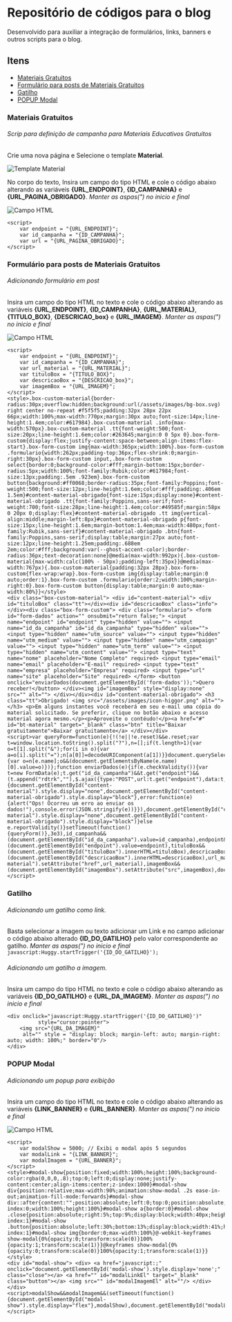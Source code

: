 # Repositório de códigos para o blog

Desenvolvido para auxiliar a integração de formulários, links, banners e outros scripts para o blog.

## Itens

- [Materiais Gratuitos](#materiais-gratuitos)
- [Formulário para posts de Materiais Gratuitos](#formulário-para-posts-de-materiais-gratuitos)
- [Gatilho](#gatilho)
- [POPUP Modal](#popup-modal)

### Materiais Gratuitos

###### Scrip para definição de campanha para Materiais Educativos Gratuitos

Crie uma nova página e Selecione o template **Material**.

![Template Material](https://blog.huggy.io/assets/images/template-material.png)

No corpo do texto, Insira um campo do tipo HTML e cole o código abaixo alterando as variáveis **{URL_ENDPOINT}**, **{ID_CAMPANHA}** e **{URL_PAGINA_OBRIGADO}**. _Manter as aspas(") no inicio e final_

![Campo HTML](https://blog.huggy.io/assets/images/campo-html.png)

```
<script>
    var endpoint = "{URL_ENDPOINT}";
    var id_campanha = "{ID_CAMPANHA}";
    var url = "{URL_PAGINA_OBRIGADO}";
</script>
```

### Formulário para posts de Materiais Gratuitos

###### Adicionando formulário em post

Insira um campo do tipo HTML no texto e cole o código abaixo alterando as variáveis **{URL_ENDPOINT}**, **{ID_CAMPANHA}**, **{URL_MATERIAL}**, **{TITULO_BOX}**, **{DESCRICAO_box}** e **{URL_IMAGEM}**. _Manter as aspas(") no inicio e final_

![Campo HTML](https://blog.huggy.io/assets/images/campo-html.png)

```
<script>
    var endpoint = "{URL_ENDPOINT}";
    var id_campanha = "{ID_CAMPANHA}";
    var url_material = "{URL_MATERIAL}";
    var tituloBox = "{TITULO_BOX}";
    var descricaoBox = "{DESCRICAO_box}";
    var imagemBox = "{URL_IMAGEM}";
</script>
<style>.box-custom-material{border-radius:30px;overflow:hidden;background:url(/assets/images/bg-box.svg) right center no-repeat #f5f5f5;padding:32px 28px 22px 66px;width:100%;max-width:770px;margin:30px auto;font-size:14px;line-height:1.4em;color:#617984}.box-custom-material .info{max-width:570px}.box-custom-material .tt{font-weight:500;font-size:20px;line-height:1.6em;color:#263645;margin:0 0 5px 0}.box-form-custom{display:flex;justify-content:space-between;align-items:flex-start}.box-form-custom img{max-width:365px;width:100%}.box-form-custom .formulario{width:262px;padding-top:36px;flex-shrink:0;margin-right:30px}.box-form-custom input,.box-form-custom select{border:0;background-color:#fff;margin-bottom:15px;border-radius:5px;width:100%;font-family:Rubik;color:#617984;font-size:13px;padding:.5em .923em}.box-form-custom button{background:#ff0068;border-radius:35px;font-family:Poppins;font-weight:500;font-size:12px;line-height:1.6em;color:#fff;padding:.406em 1.5em}#content-material-obrigado{font-size:15px;display:none}#content-material-obrigado .tt{font-family:Poppins,sans-serif;font-weight:700;font-size:28px;line-height:1.4em;color:#49585f;margin:58px 0 20px 0;display:flex}#content-material-obrigado .tt img{vertical-align:middle;margin-left:8px}#content-material-obrigado p{font-size:15px;line-height:1.6em;margin-bottom:1.4em;max-width:480px;font-family:Rubik,sans-serif}#content-material-obrigado .btn{font-family:Poppins,sans-serif;display:table;margin:27px auto;font-size:12px;line-height:1.25em;padding:.688em 2em;color:#fff;background:var(--ghost-accent-color);border-radius:36px;text-decoration:none}@media(max-width:992px){.box-custom-material{max-width:calc(100% - 50px);padding-left:35px}}@media(max-width:767px){.box-custom-material{padding:32px 28px}.box-form-custom{flex-wrap:wrap}.box-form-custom img{display:table;margin:0 auto;order:1}.box-form-custom .formulario{order:2;width:100%;margin-right:0}.box-form-custom button{display:table;margin:0 auto;max-width:80%}}</style>
<div class="box-custom-material"> <div id="content-material"> <div id="tituloBox" class="tt"></div><div id="descricaoBox" class="info"></div><div class="box-form-custom"> <div class="formulario"> <form id="form-dados" action="" onsubmit="return false;"> <input name="endpoint" id="endpoint" type="hidden" value=""> <input name="id_da_campanha" id="id_da_campanha" type="hidden" value=""> <input type="hidden" name="utm_source" value=""> <input type="hidden" name="utm_medium" value=""> <input type="hidden" name="utm_campaign" value=""> <input type="hidden" name="utm_term" value=""> <input type="hidden" name="utm_content" value=""> <input type="text" name="nome" placeholder="Nome Completo" required> <input type="email" name="email" placeholder="E-mail" required> <input type="text" name="empresa" placeholder="Empresa" required> <input type="url" name="site" placeholder="Site" required> </form> <button onclick="enviarDados(document.getElementById('form-dados'));">Quero receber!</button> </div><img id="imagemBox" style="display:none" src="" alt=""> </div></div><div id="content-material-obrigado"> <h3 class="tt">Obrigado! <img src="/assets/images/icon-higgor.png" alt=""></h3> <p>Em alguns instantes você receberá em seu e-mail uma cópia do material solicitado. Se preferir, clique no botão abaixo e acesso material agora mesmo.</p><p>Aproveite o contéudo!</p><a href="#" id="bt-material" target="_blank" class="btn" title="Baixar gratuitamente">Baixar gratuitamente</a> </div></div>
<script>var queryForm=function(e){!(!e||!e.reset)&&e.reset;var t=window.location.toString().split("?"),n=[];if(t.length>1){var o=t[1].split("&");for(i in o){var a=o[i].split("=");n[a[0]]=decodeURIComponent(a[1])}}document.querySelectorAll("input[type=hidden]").forEach((e,t)=>{var o=n[e.name];o&&(document.getElementsByName(e.name)[0].value=o)})};function enviarDados(e){if(e.checkValidity()){var t=new FormData(e);t.get("id_da_campanha")&&t.get("endpoint")&&(t.append("rdtrk",""),$.ajax({type:"POST",url:t.get("endpoint"),data:t,contentType:!1,cache:!1,processData:!1,dataType:"json",success:function(e){document.getElementById("content-material").style.display="none",document.getElementById("content-material-obrigado").style.display="block"},error:function(e){alert("Ops! Ocorreu um erro ao enviar os dados!"),console.error(JSON.stringify(e))}}),document.getElementById("content-material").style.display="none",document.getElementById("content-material-obrigado").style.display="block")}else e.reportValidity()}setTimeout(function(){queryForm()},3e3),id_campanha&&(document.getElementById("id_da_campanha").value=id_campanha),endpoint&&(document.getElementById("endpoint").value=endpoint),tituloBox&&(document.getElementById("tituloBox").innerHTML=tituloBox),descricaoBox&&(document.getElementById("descricaoBox").innerHTML=descricaoBox),url_material&&document.getElementById("bt-material").setAttribute("href",url_material),imagemBox&&(document.getElementById("imagemBox").setAttribute("src",imagemBox),document.getElementById("imagemBox").style.display="block");</script>
```

### Gatilho

###### Adicionando um gatilho como link.

Basta selecionar a imagem ou texto adicionar um Link e no campo adicionar o código abaixo alterado **{ID_DO_GATILHO}** pelo valor correspondente ao gatilho. _Manter as aspas(") no inicio e final_
`javascript:Huggy.startTrigger('{ID_DO_GATILHO}');`

###### Adicionando um gatilho a imagem.

Insira um campo do tipo HTML no texto e cole o código abaixo alterando as variáveis **{ID_DO_GATILHO}** e **{URL_DA_IMAGEM}**. _Manter as aspas(") no inicio e final_

```
<div onclick="javascript:Huggy.startTrigger('{ID_DO_GATILHO}')"
          style="cursor:pointer">
	<img src="{URL_DA_IMAGEM}"
     alt="" style = "display: block; margin-left: auto; margin-right: auto; width: 100%;" border="0"/>
</div>
```

### POPUP Modal

###### Adicionando um popup para exibição

Insira um campo do tipo HTML no texto e cole o código abaixo alterando as variáveis **{LINK_BANNER}** e **{URL_BANNER}**. _Manter as aspas(") no inicio e final_

![Campo HTML](https://blog.huggy.io/assets/images/campo-html.png)

```
<script>
    var modalShow = 5000; // Exibi o modal após 5 segundos
    var modalLink = "{LINK_BANNER}";
    var modalImagem = "{URL_BANNER}";
</script>
<style>#modal-show{position:fixed;width:100%;height:100%;background-color:rgba(0,0,0,.8);top:0;left:0;display:none;justify-content:center;align-items:center;z-index:1000}#modal-show div{position:relative;max-width:90%;animation:show-modal .2s ease-in-out;animation-fill-mode:forwards}#modal-show div::after{content:"";position:absolute;left:0;top:0;position:absolute;z-index:0;width:100%;height:100%}#modal-show a{border:0}#modal-show .close{position:absolute;right:5%;top:9%;display:block;width:40px;height:40px;border:0;z-index:1}#modal-show .button{position:absolute;left:30%;bottom:13%;display:block;width:41%;height:48px;border:0;z-index:1}#modal-show img{border:0;max-width:100%}@-webkit-keyframes show-modal{0%{opacity:0;transform:scale(0)}100%{opacity:1;transform:scale(1)}}@keyframes show-modal{0%{opacity:0;transform:scale(0)}100%{opacity:1;transform:scale(1)}}</style>
<div id="modal-show"> <div> <a href="javascript:;" onclick="document.getElementById('modal-show').style.display='none';" class="close"></a> <a href="" id="modalLinkEl" target="_blank" class="button"></a> <img src="" id="modalImagemEl" alt=""/> </div></div>
<script>modalShow&&modalImagem&&(setTimeout(function(){document.getElementById("modal-show").style.display="flex"},modalShow),document.getElementById("modalLinkEl").setAttribute("href",modalLink),document.getElementById("modalImagemEl").setAttribute("src",modalImagem));</script>
```
